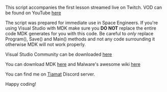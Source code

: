 This script accompanies the first lesson streamed live on Twitch. VOD can be found on YouTube [here](https://youtu.be/8jbpqG6OnpI)

The script was prepared for immediate use in Space Engineers. If you're using Visual Studio with MDK make sure you **DO NOT** replace the entire code MDK generates for you with this code. Be careful to *only* replace Program(), Save() and Main() methods and not any code surrounding it otherwise MDK will not work properly.

Visual Studio Community can be downloaded [here](https://visualstudio.microsoft.com/downloads/)

You can download MDK [here](https://github.com/malware-dev/MDK-SE/releases) and Malware's awesome wiki [here](https://github.com/malware-dev/MDK-SE/wiki)

You can find me on [Tiamat](https://discord.gg/bGqrxNwv) Discord server.

Happy coding!